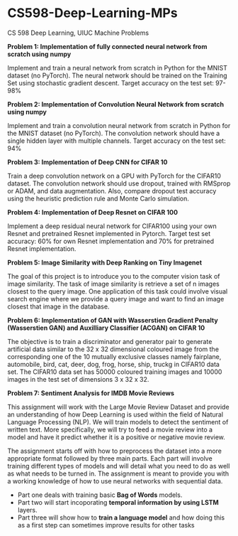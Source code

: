 # CS598-Deep-Learning-MPs
CS 598 Deep Learning, UIUC Machine Problems 

**Problem 1: Implementation of fully connected neural network from scratch using numpy**

Implement and train a neural network from scratch in Python for the MNIST dataset (no PyTorch). The neural network should be trained on the Training Set using stochastic gradient descent. Target accuracy on the test set: 97-98%

**Problem 2: Implementation of Convolution Neural Network from scratch using numpy**

Implement and train a convolution neural network from scratch in Python for the MNIST dataset (no PyTorch). The convolution network should have a single hidden layer with multiple channels. Target accuracy on the test set: 94% 

**Problem 3: Implementation of Deep CNN for CIFAR 10**

Train a deep convolution network on a GPU with PyTorch for the CIFAR10 dataset. The convolution network should use dropout, trained with RMSprop or ADAM, and data augmentation. Also, compare dropout test accuracy using the heuristic prediction rule and Monte Carlo simulation.

**Problem 4: Implementation of Deep Resnet on CIFAR 100**

Implement a deep residual neural network for CIFAR100 using your own Resnet and pretrained Resnet implemented in Pytorch. Target test set accuracy: 60% for own Resnet implementation and 70% for pretrained Resnet implementation.

**Problem 5: Image Similarity with Deep Ranking on Tiny Imagenet**

The goal of this project is to introduce you to the computer vision task of image similarity. The task of image similarity is retrieve a set of n images closest to the query image. One application of this task could involve visual search engine where we provide a query image and
want to find an image closest that image in the database.

**Problem 6: Implementation of GAN with Wasserstien Gradient Penalty (Wasserstien GAN) and Auxilliary Classifier (ACGAN) on CIFAR 10**

The objective is to train a discriminator and generator pair to generate artificial data  similar to the 32 x 32 dimensional coloured image from the corresponding one of the 10 mutually exclusive classes namely fairplane, automobile, bird, cat, deer, dog, frog, horse, ship, truckg in CIFAR10 data set. The CIFAR10 data set has 50000 coloured training images and 10000 images in the test set of dimensions 3 x 32 x 32.

**Problem 7: Sentiment Analysis for IMDB Movie Reviews**

This assignment will work with the Large Movie Review Dataset and provide an understanding of how Deep Learning is used within the field of Natural Language Processing (NLP). We will train models to detect the sentiment of written text. More specifically, we will try to feed a movie review into a model and have it predict whether it is a positive or negative movie review.

The assignment starts off with how to preprocess the dataset into a more appropriate format followed by three main parts. Each part will involve training different types of models and will detail what you need to do as well as what needs to be turned in. The assignment is meant to provide you with a working knowledge of how to use neural networks with sequential data.
* Part one deals with training basic **Bag of Words** models.
* Part two will start incoporating **temporal information by using LSTM** layers.
* Part three will show how to **train a language model** and how doing this as a first step can sometimes improve results for other tasks


